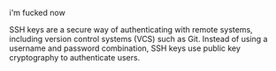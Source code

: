 i'm fucked now

SSH keys are a secure way of authenticating with remote systems, including version control systems (VCS) such as Git. Instead of using a username and password combination, SSH keys use public key cryptography to authenticate users.
